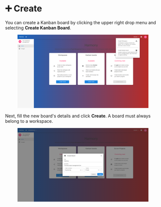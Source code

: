 # ➕ Create

You can create a Kanban board by clicking the upper right drop menu and selecting **Create Kanban Board**.

<figure><img src="../../.gitbook/assets/create-workspace-board.png" alt=""><figcaption></figcaption></figure>

Next, fill the new board's details and click **Create**. A board must always belong to a workspace.



<figure><img src="../../.gitbook/assets/create-kanban-form.png" alt=""><figcaption></figcaption></figure>
